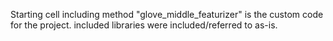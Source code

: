 Starting cell including method "glove_middle_featurizer" is the custom code for the project. included libraries were included/referred to as-is. 
